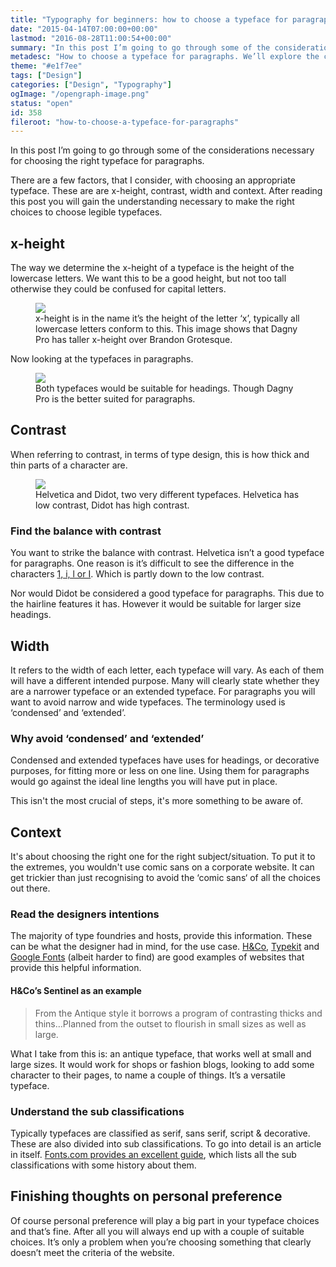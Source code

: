 ```yaml
---
title: "Typography for beginners: how to choose a typeface for paragraphs"
date: "2015-04-14T07:00:00+00:00"
lastmod: "2016-08-28T11:00:54+00:00"
summary: "In this post I’m going to go through some of the considerations necessary for choosing the right typeface for paragraphs.There are a few factors that come with choosing an appropriate typeface. These are are x-height, contrast, width and context. After reading this post you will gain the understanding necessary to make the right choices to choose legible typefaces."
metadesc: "How to choose a typeface for paragraphs. We’ll explore the choosing a typeface with the right x-height, contrast and width and how to make sure the context is right."
theme: "#e1f7ee"
tags: ["Design"]
categories: ["Design", "Typography"]
ogImage: "/opengraph-image.png"
status: "open"
id: 358
fileroot: "how-to-choose-a-typeface-for-paragraphs"
---
```


In this post I’m going to go through some of the considerations necessary for choosing the right typeface for paragraphs.

There are a few factors, that I consider, with choosing an appropriate typeface. These are are x-height, contrast, width and context. After reading this post you will gain the understanding necessary to make the right choices to choose legible typefaces.

## x-height
The way we determine the x-height of a typeface is the height of the lowercase letters. We want this to be a good height, but not too tall otherwise they could be confused for capital letters.

<figure>
<Image src="/images/blog/x-height-large.png" className="wide-image" width={960} height={560} />
<figcaption>
x-height is in the name it’s the height of the letter ‘x’, typically all lowercase letters conform to this. This image shows that Dagny Pro has taller x-height over Brandon Grotesque.
</figcaption>
</figure>

Now looking at the typefaces in paragraphs.

<figure>
<Image src="/images/blog/x-height-compare.png" className="wide-image" width={960} height={232} />
<figcaption>
Both typefaces would be suitable for headings. Though Dagny Pro is the better suited for paragraphs.
</figcaption>
</figure>

## Contrast
When referring to contrast, in terms of type design, this is how thick and thin parts of a character are.

<figure>
<Image src="/images/blog/contrast.png" className="wide-image" width={960} height={560} />
<figcaption>
Helvetica and Didot, two very different typefaces. Helvetica has low contrast, Didot has high contrast.
</figcaption>
</figure>

### Find the balance with contrast
You want to strike the balance with contrast. Helvetica isn’t a good typeface for paragraphs. One reason is it’s difficult to see the difference in the characters [1, i, l or I](http://spiekermann.com/en/helvetica-sucks/). Which is partly down to the low contrast.

Nor would Didot be considered a good typeface for paragraphs. This due to the hairline features it has. However it would be suitable for larger size headings.

## Width
It refers to the width of each letter, each typeface will vary. As each of them will have a different intended purpose. Many will clearly state whether they are a narrower typeface or an extended typeface. For paragraphs you will want to avoid narrow and wide typefaces. The terminology used is ‘condensed’ and ‘extended’.

### Why avoid ‘condensed’ and ‘extended’
Condensed and extended typefaces have uses for headings, or decorative purposes, for fitting more or less on one line. Using them for paragraphs would go against the ideal line lengths you will have put in place.

This isn't the most crucial of steps, it's more something to be aware of.

## Context
It's about choosing the right one for the right subject/situation. To put it to the extremes, you wouldn't use comic sans on a corporate website. It can get trickier than just recognising to avoid the ‘comic sans‘ of all the choices out there.

### Read the designers intentions
The majority of type foundries and hosts, provide this information. These can be what the designer had in mind, for the use case. [H&Co](http://typography.com), [Typekit](http://typekit.com) and [Google Fonts](http://www.google.com/fonts) (albeit harder to find) are good examples of websites that provide this helpful information.

#### H&Co’s Sentinel as an example
> From the Antique style it borrows a program of contrasting thicks and thins…Planned from the outset to flourish in small sizes as well as large.

What I take from this is: an antique typeface, that works well at small and large sizes. It would work for shops or fashion blogs, looking to add some character to their pages, to name a couple of things. It’s a versatile typeface.

### Understand the sub classifications
Typically typefaces are classified as serif, sans serif, script & decorative. These are also divided into sub classifications. To go into detail is an article in itself. [Fonts.com provides an excellent guide](http://www.fonts.com/content/learning/fontology/level-1/type-anatomy/type-classifications), which lists all the sub classifications with some history about them.

## Finishing thoughts on personal preference
Of course personal preference will play a big part in your typeface choices and that’s fine. After all you will always end up with a couple of suitable choices. It’s only a problem when you’re choosing something that clearly doesn’t meet the criteria of the website.
